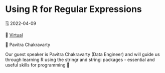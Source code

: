 # Using R for Regular Expressions

🗓 2022-04-09

📍 [Virtual](https://www.meetup.com/rladies-cologne/events/284911356/)

👤 Pavitra Chakravarty


Our guest speaker is Pavitra Chakravarty (Data Engineer) and will guide us through learning R using the stringr and stringi packages - essential and useful skills for programming 🚀
